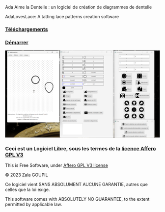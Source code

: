 Ada Aime la Dentelle : un logiciel de création de diagrammes de dentelle

AdaLovesLace: A tatting lace patterns creation software


### [Téléchargements](telechargements.md)

### [Démarrer](quickstart.md)


![Screenshot of the application](AdaLovesLace.png "Une capture d'écran de l'application")


### Ceci est un Logiciel Libre, sous les termes de la [licence Affero GPL V3](licence.md) 

This is Free Software, under [Affero GPL V3 license](licence.md)



© 2023 Zala GOUPIL



Ce logiciel vient SANS ABSOLUMENT AUCUNE GARANTIE, autres que celles que la loi exige.

This software comes with ABSOLUTELY NO GUARANTEE, to the extent permitted by applicable law.